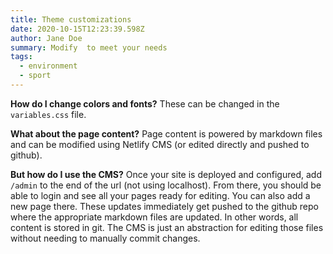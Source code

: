 ```yaml
---
title: Theme customizations
date: 2020-10-15T12:23:39.598Z
author: Jane Doe
summary: Modify  to meet your needs
tags:
  - environment
  - sport
---
```


**How do I change colors and fonts?**
These can be changed in the `variables.css` file.

**What about the page content?**
Page content is powered by markdown files and can be modified using Netlify CMS (or edited directly and pushed to github).

**But how do I use the CMS?**
Once your site is deployed and configured, add `/admin` to the end of the url (not using localhost). From there, you should be able to login and see all your pages ready for editing. You can also add a new page there. These updates immediately get pushed to the github repo where the appropriate markdown files are updated. In other words, all content is stored in git. The CMS is just an abstraction for editing those files without needing to manually commit changes.